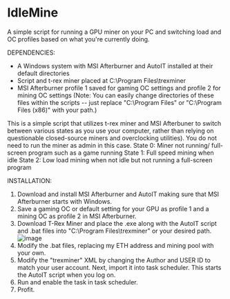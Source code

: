# IdleMine
A simple script for running a GPU miner on your PC and switching load and OC profiles based on what you're currently doing.

DEPENDENCIES:
- A Windows system with MSI Afterburner and AutoIT installed at their default directories
- Script and t-rex miner placed at C:\Program Files\trexminer
- MSI Afterburner profile 1 saved for gaming OC settings and profile 2 for mining OC settings
(Note: You can easily change directories of these files within the scripts -- just replace "C:\Program Files\" or "C:\Program Files (x86)\" with your path.)

This is a simple script that utilizes t-rex miner and MSI Afterbuner to switch between various states as you use your computer, rather than relying on questionable closed-source miners and overclocking utilities). You do not need to run the miner as admin in this case.
State 0: Miner not running/ full-screen program such as a game running
State 1: Full speed mining when idle
State 2: Low load mining when not idle but not running a full-screen program

INSTALLATION:
1. Download and install MSI Afterburner and AutoIT making sure that MSI Afterburner starts with Windows.
2. Save a gaming OC or default setting for your GPU as profile 1 and a mining OC as profile 2 in MSI Afterburner.
3. Download T-Rex Miner and place the .exe along with the AutoIT script and .bat files into "C:\Program Files\trexminer" or your desired path.
![image](https://user-images.githubusercontent.com/89110389/160722998-312c9cb0-823a-41be-846b-d4a221c81ac0.png)
4. Modify the .bat files, replacing my ETH address and mining pool with your own.
5. Modify the "trexminer" XML by changing the Author and USER ID to match your user account. Next, import it into task scheduler. This starts the AutoIT script when you log on.
6. Run and enable the task in task scheduler.
7. Profit.
